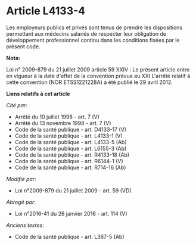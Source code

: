 # Article L4133-4

Les employeurs publics et privés sont tenus de prendre les dispositions permettant aux médecins salariés de respecter leur
obligation de développement professionnel continu dans les conditions fixées par le présent code.

**Nota:**

Loi n° 2009-879 du 21 juillet 2009 article 59 XXIV : Le présent article entre en vigueur à la date d'effet de la convention
prévue au XXI L'arrêté relatif à cette convention (NOR ETSS1221228A) a été publié le 29 avril 2012.

**Liens relatifs à cet article**

_Cité par_:

  - Arrêté du 10 juillet 1998 - art. 7 (V)
  - Arrêté du 13 novembre 1998 - art. 7 (V)
  - Code de la santé publique - art. D4133-17 (V)
  - Code de la santé publique - art. L4133-1 (V)
  - Code de la santé publique - art. L4133-5 (Ab)
  - Code de la santé publique - art. L6155-3 (Ab)
  - Code de la santé publique - art. R4133-18 (Ab)
  - Code de la santé publique - art. R6144-1 (V)
  - Code de la santé publique - art. R714-16 (Ab)

_Modifié par_:

  - Loi n°2009-879 du 21 juillet 2009 - art. 59 (VD)

_Abrogé par_:

  - Loi n°2016-41 du 26 janvier 2016 - art. 114 (V)

_Anciens textes_:

  - Code de la santé publique - art. L367-5 (Ab)
